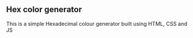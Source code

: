 ## Hex color generator  
This is a simple Hexadecimal colour generator built using HTML, CSS and JS
